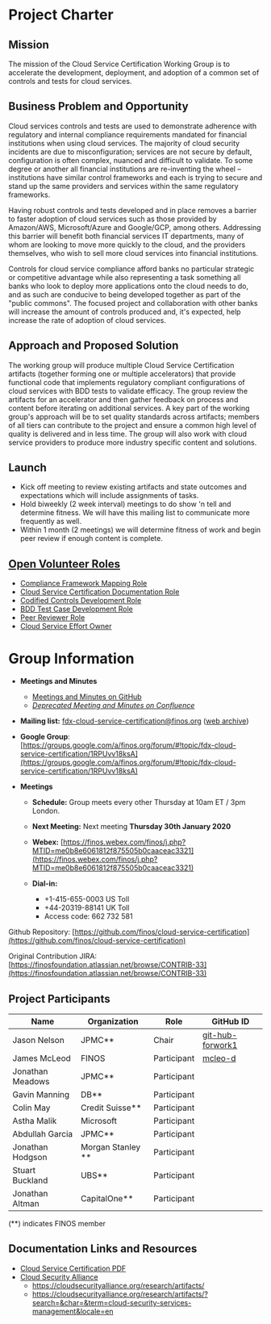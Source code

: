 # Project Charter
## Mission
The mission of the Cloud Service Certification Working Group is to accelerate the development, deployment, and adoption of a common set of controls and tests for cloud services.

## Business Problem and Opportunity
Cloud services controls and tests are used to demonstrate adherence with regulatory and internal compliance requirements mandated for financial institutions when using cloud services. The majority of cloud security incidents are due to misconfiguration; services are not secure by default, configuration is often complex, nuanced and difficult to validate. To some degree or another all financial institutions are re-inventing the wheel – institutions have similar control frameworks and each is trying to secure and stand up the same providers and services within the same regulatory frameworks.

Having robust controls and tests developed and in place removes a barrier to faster adoption of cloud services such as those provided by Amazon/AWS, Microsoft/Azure and Google/GCP, among others. Addressing this barrier will benefit both financial services IT departments, many of whom are looking to move more quickly to the cloud, and the providers themselves, who wish to sell more cloud services into financial institutions. 

Controls for cloud service compliance afford banks no particular strategic or competitive advantage while also representing a task something all banks who look to deploy more applications onto the cloud needs to do, and as such are conducive to being developed together as part of the "public commons". The focused project and collaboration with other banks will increase the amount of controls produced and, it's expected, help increase the rate of adoption of cloud services.

## Approach and Proposed Solution
The working group will produce multiple Cloud Service Certification artifacts (together forming one or multiple accelerators) that provide functional code that implements regulatory compliant configurations of cloud services with BDD tests to validate efficacy.  The group review the artifacts for an accelerator and then gather feedback on process and content before iterating on additional services. A key part of the working group's approach will be to set quality standards across artifacts; members of all tiers can contribute to the project and ensure a common high level of quality is delivered and in less time. The group will also work with cloud service providers to produce more industry specific content and solutions. 

## Launch
* Kick off meeting to review existing artifacts and state outcomes and expectations which will include assignments of tasks.
* Hold biweekly (2 week interval) meetings to do show 'n tell and determine fitness.  We will have this mailing list to communicate more frequently as well.
* Within 1 month (2 meetings) we will determine fitness of work and begin peer review if enough content is complete.

## [Open Volunteer Roles](open-volunteer-roles.md)
* [Compliance Framework Mapping Role](open-roles/compliance-framework-mapping-role.md)
* [Cloud Service Certification Documentation Role](open-roles/cloud-service-certification-documentation-role.md)
* [Codified Controls Development Role](open-roles/codified-controls-development-role.md)
* [BDD Test Case Development Role](open-roles/bdd-test-case-development-role.md)
* [Peer Reviewer Role](open-roles/peer-reviewer-role.md)
* [Cloud Service Effort Owner](open-roles/cloud-service-effort-owner.md)

# Group Information
* **Meetings and Minutes**
  * [Meetings and Minutes on GitHub](https://github.com/finos/cloud-service-certification/issues?q=label%3Ameeting+)
  * [*Deprecated Meeting and Minutes on Confluence*](https://finosfoundation.atlassian.net/wiki/spaces/FDX/pages/917962769/Minutes)
* **Mailing list:** [fdx-cloud-service-certification@finos.org](mailto:fdx-cloud-service-certification@finos.org) ([web archive](https://groups.google.com/a/finos.org/forum/#!forum/fdx-cloud-service-certification))
* **Google Group**: [https://groups.google.com/a/finos.org/forum/#!topic/fdx-cloud-service-certification/1RPUvv18ksA](https://groups.google.com/a/finos.org/forum/#!topic/fdx-cloud-service-certification/1RPUvv18ksA)

* **Meetings**

  * **Schedule:** Group meets every other Thursday at 10am ET / 3pm London.

  * **Next Meeting:** Next meeting **Thursday 30th January 2020**

  * **Webex:** [https://finos.webex.com/finos/j.php?MTID=me0b8e6061812f875505b0caaceac3321](https://finos.webex.com/finos/j.php?MTID=me0b8e6061812f875505b0caaceac3321)
  * **Dial-in:** 

    * +1-415-655-0003 US Toll
    * +44-20319-88141 UK Toll
    * Access code: 662 732 581

Github Repository: [https://github.com/finos/cloud-service-certification](https://github.com/finos/cloud-service-certification)

Original Contribution JIRA: [https://finosfoundation.atlassian.net/browse/CONTRIB-33](https://finosfoundation.atlassian.net/browse/CONTRIB-33)

## Project Participants
| Name             | Organization      | Role         | GitHub ID        |
| ---------------- | ----------------- | ------------ | ---------------- |
| Jason Nelson     | JPMC**            | Chair        | [git-hub-forwork1](https://github.com/git-hub-forwork1) |
| James McLeod     | FINOS             | Participant  | [mcleo-d](https://github.com/mcleo-d) |
| Jonathan Meadows | JPMC**            | Participant  |                  |	
| Gavin Manning    | DB**              | Participant  |                  |
| Colin May        | Credit Suisse**   | Participant  |                  |
| Astha Malik      | Microsoft         | Participant  |                  |
| Abdullah Garcia  | JPMC**            | Participant  |                  |
| Jonathan Hodgson | Morgan Stanley ** | Participant  |                  |
| Stuart Buckland  | UBS**             | Participant  |                  |
| Jonathan Altman  | CapitalOne**      | Participant  |                  |

(**) indicates FINOS member

## Documentation Links and Resources
* [Cloud Service Certification PDF](https://finosfoundation.atlassian.net/wiki/download/attachments/904626436/2019.2.19%20-%20FINOS%20Cloud%20Certification%20contribution%20by%20JPMC.pdf?version=1&modificationDate=1560439158668&cacheVersion=1&api=v2)
* [Cloud Security Alliance](https://cloudsecurityalliance.org/)
  * https://cloudsecurityalliance.org/research/artifacts/
  * https://cloudsecurityalliance.org/research/artifacts/?search=&char=&term=cloud-security-services-management&locale=en